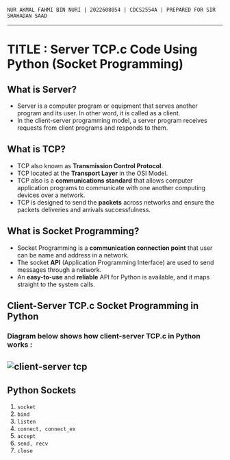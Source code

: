 `NUR AKMAL FAHMI BIN NURI | 2022608054 | CDCS2554A | PREPARED FOR SIR SHAHADAN SAAD`
___
# TITLE : Server TCP.c Code Using Python (Socket Programming)
## What is Server?
* Server is a computer program or equipment that serves another program and its user. In other word, it is called as a client.
* In the client-server programming model, a server program receives requests from client programs and responds to them.

## What is TCP?
* TCP also known as **Transmission Control Protocol**.
* TCP located at the **Transport Layer** in the OSI Model.
* TCP also is a **communications standard** that allows computer application programs to communicate with one another computing devices over a network.
* TCP is designed to send the **packets** across networks and ensure the packets deliveries and arrivals successfulness.

## What is Socket Programming?
* Socket Programming is a **communication connection point** that user can be name and address in a network.
* The socket **API** (Application Programming Interface) are used to send messages through a network.
* An **easy-to-use** and **reliable** API for Python is available, and it maps straight to the system calls.

## Client-Server TCP.c Socket Programming in Python
### Diagram below shows how client-server TCP.c in Python works :
## ![client-server tcp](https://github.com/addff/2403-ITT440/assets/166005313/15cb3331-8bf6-4aa6-91e3-54908721e603)

## Python Sockets
1. `socket`
2. `bind`
3. `listen`
4. `connect, connect_ex`
5. `accept`
6. `send, recv`
7. `close`
